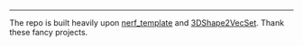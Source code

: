 ---
The repo is built heavily upon [nerf_template](https://github.com/ashawkey/nerf_template) and [3DShape2VecSet](https://github.com/1zb/3DShape2VecSet). Thank these fancy projects.

